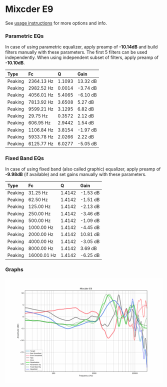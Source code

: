 # Mixcder E9
See [usage instructions](https://github.com/jaakkopasanen/AutoEq#usage) for more options and info.

### Parametric EQs
In case of using parametric equalizer, apply preamp of **-10.14dB** and build filters manually
with these parameters. The first 5 filters can be used independently.
When using independent subset of filters, apply preamp of **-10.10dB**.

| Type    | Fc         |      Q | Gain     |
|:--------|:-----------|:-------|:---------|
| Peaking | 2364.13 Hz | 1.1093 | 13.32 dB |
| Peaking | 2982.52 Hz | 0.0014 | -3.74 dB |
| Peaking | 4056.01 Hz | 5.4065 | -6.10 dB |
| Peaking | 7813.92 Hz | 3.6508 | 5.27 dB  |
| Peaking | 9599.21 Hz | 3.1295 | 6.82 dB  |
| Peaking | 29.75 Hz   | 0.3572 | 2.12 dB  |
| Peaking | 606.95 Hz  | 2.9442 | 1.54 dB  |
| Peaking | 1106.84 Hz | 3.8154 | -1.97 dB |
| Peaking | 5933.78 Hz | 2.0266 | 2.22 dB  |
| Peaking | 6125.77 Hz | 6.0277 | -5.05 dB |

### Fixed Band EQs
In case of using fixed band (also called graphic) equalizer, apply preamp of **-9.98dB**
(if available) and set gains manually with these parameters.

| Type    | Fc          |      Q | Gain     |
|:--------|:------------|:-------|:---------|
| Peaking | 31.25 Hz    | 1.4142 | -1.53 dB |
| Peaking | 62.50 Hz    | 1.4142 | -1.51 dB |
| Peaking | 125.00 Hz   | 1.4142 | -2.13 dB |
| Peaking | 250.00 Hz   | 1.4142 | -3.46 dB |
| Peaking | 500.00 Hz   | 1.4142 | -1.09 dB |
| Peaking | 1000.00 Hz  | 1.4142 | -4.45 dB |
| Peaking | 2000.00 Hz  | 1.4142 | 10.81 dB |
| Peaking | 4000.00 Hz  | 1.4142 | -3.05 dB |
| Peaking | 8000.00 Hz  | 1.4142 | 3.69 dB  |
| Peaking | 16000.01 Hz | 1.4142 | -6.25 dB |

### Graphs
![](./Mixcder%20E9.png)